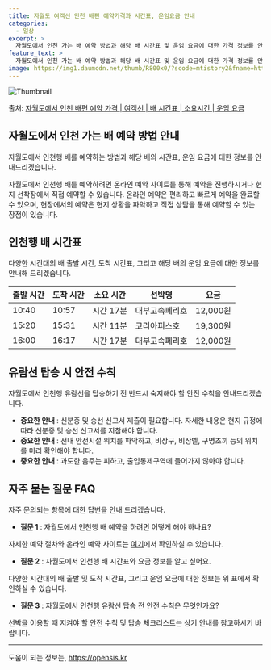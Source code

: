 ```yaml
---
title: 자월도 여객선 인천 배편 예약가격과 시간표, 운임요금 안내
categories:
  - 일상
excerpt: >
  자월도에서 인천 가는 배 예약 방법과 해당 배 시간표 및 운임 요금에 대한 가격 정보를 안내 드리겠습니다. 안전하고 재밋는 인천행 여행을 위해 아래 정보 참고하시기 바랍니다. 인천행 배편 예약하기 👈 클릭자월도에서 인천행 배 시간표출발 시간도착 시간소요 시간선박명요금10:4010:570시간 17분대부고속페리호12,000원15:2015:310시간 11분코리아피스호19,300원16:0016:170시간 17분대부고속페리호12,000원인천행 배편 예약하기 👈 클릭자월도에서 인천행 여객선 탑승 시 이용수칙자세한 안전수칙을 준수하여 편안한 여행을 즐기세요. 1. 배 출항 전 확인 출항 시간을 확인하고 미리 도착하여 여유 있게 탑승하세요. 2. 탑승 절차선착장에서 차와 사람이 내린 후 탑승.계단 이용 시 항상 난간을..
feature_text: >
  자월도에서 인천 가는 배 예약 방법과 해당 배 시간표 및 운임 요금에 대한 가격 정보를 안내 드리겠습니다. 안전하고 재밋는 인천행 여행을 위해 아래 정보 참고하시기 바랍니다. 인천행 배편 예약하기 👈 클릭자월도에서 인천행 배 시간표출발 시간도착 시간소요 시간선박명요금10:4010:570시간 17분대부고속페리호12,000원15:2015:310시간 11분코리아피스호19,300원16:0016:170시간 17분대부고속페리호12,000원인천행 배편 예약하기 👈 클릭자월도에서 인천행 여객선 탑승 시 이용수칙자세한 안전수칙을 준수하여 편안한 여행을 즐기세요. 1. 배 출항 전 확인 출항 시간을 확인하고 미리 도착하여 여유 있게 탑승하세요. 2. 탑승 절차선착장에서 차와 사람이 내린 후 탑승.계단 이용 시 항상 난간을..
image: https://img1.daumcdn.net/thumb/R800x0/?scode=mtistory2&fname=https%3A%2F%2Fblog.kakaocdn.net%2Fdn%2FbbzwCS%2FbtsHDTw2j3K%2FCQRpxzOdAaE2f9G60l2k41%2Fimg.webp
---
```


![Thumbnail](https://img1.daumcdn.net/thumb/R800x0/?scode=mtistory2&fname=https%3A%2F%2Fblog.kakaocdn.net%2Fdn%2FbbzwCS%2FbtsHDTw2j3K%2FCQRpxzOdAaE2f9G60l2k41%2Fimg.webp)

<p>출처: <a href="https://opensis.kr/entry/%EC%9E%90%EC%9B%94%EB%8F%84%EC%97%90%EC%84%9C-%EC%9D%B8%EC%B2%9C-%EB%B0%B0%ED%8E%B8-%EC%98%88%EC%95%BD-%EA%B0%80%EA%B2%A9-%EC%97%AC%EA%B0%9D%EC%84%A0-%EB%B0%B0-%EC%8B%9C%EA%B0%84%ED%91%9C-%EC%86%8C%EC%9A%94%EC%8B%9C%EA%B0%84-%EC%9A%B4%EC%9E%84-%EC%9A%94%EA%B8%88" rel="dofollow">자월도에서 인천 배편 예약 가격 | 여객선 | 배 시간표 | 소요시간 | 운임 요금</a> </p>

## 자월도에서 인천 가는 배 예약 방법 안내

자월도에서 인천행 배를 예약하는 방법과 해당 배의 시간표, 운임 요금에 대한 정보를 안내드리겠습니다.

자월도에서 인천행 배를 예약하려면 온라인 예약 사이트를 통해 예약을 진행하시거나 현지 선착장에서 직접 예약할 수 있습니다. 온라인 예약은
편리하고 빠르게 예약을 완료할 수 있으며, 현장에서의 예약은 현지 상황을 파악하고 직접 상담을 통해 예약할 수 있는 장점이 있습니다.

## 인천행 배 시간표

다양한 시간대의 배 출발 시간, 도착 시간표, 그리고 해당 배의 운임 요금에 대한 정보를 안내해 드리겠습니다.

**출발 시간** | **도착 시간** | **소요 시간** | **선박명** | **요금**  
---|---|---|---|---  
10:40 | 10:57 | 시간 17분 | 대부고속페리호 | 12,000원  
15:20 | 15:31 | 시간 11분 | 코리아피스호 | 19,300원  
16:00 | 16:17 | 시간 17분 | 대부고속페리호 | 12,000원  
  
## 유람선 탑승 시 안전 수칙

자월도에서 인천행 유람선을 탑승하기 전 반드시 숙지해야 할 안전 수칙을 안내드리겠습니다.

  * **중요한 안내** : 신분증 및 승선 신고서 제출이 필요합니다. 자세한 내용은 현지 규정에 따라 신분증 및 승선 신고서를 지참해야 합니다.
  * **중요한 안내** : 선내 안전시설 위치를 파악하고, 비상구, 비상벨, 구명조끼 등의 위치를 미리 확인해야 합니다.
  * **중요한 안내** : 과도한 음주는 피하고, 출입통제구역에 들어가지 않아야 합니다.

## 자주 묻는 질문 FAQ

자주 문의되는 항목에 대한 답변을 안내 드리겠습니다.

  * **질문 1** : 자월도에서 인천행 배 예약을 하려면 어떻게 해야 하나요?

자세한 예약 절차와 온라인 예약 사이트는 [여기](예약링크)에서 확인하실 수 있습니다.

  * **질문 2** : 자월도에서 인천행 배 시간표와 요금 정보를 알고 싶어요.

다양한 시간대의 배 출발 및 도착 시간표, 그리고 운임 요금에 대한 정보는 위 표에서 확인하실 수 있습니다.

  * **질문 3** : 자월도에서 인천행 유람선 탑승 전 안전 수칙은 무엇인가요?

선박을 이용할 때 지켜야 할 안전 수칙 및 탑승 체크리스트는 상기 안내를 참고하시기 바랍니다.

* * *

 

도움이 되는 정보는, <a href="https://opensis.kr" rel="dofollow">https://opensis.kr</a>


